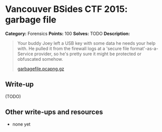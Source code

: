 # Vancouver BSides CTF 2015: garbage file

**Category:** Forensics
**Points:** 100
**Solves:** TODO
**Description:** 

> Your buddy Joey left a USB key with some data he needs your help with. He pulled it from the firewall logs at a 'secure file format'-as-a-Service provider, so he's pretty sure it might be protected or obfuscated somehow.
> 
> [garbagefile.pcapng.gz](garbagefile.pcapng.gz)

## Write-up

(TODO)

## Other write-ups and resources

* none yet